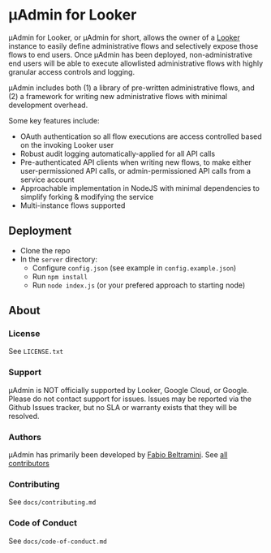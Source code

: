 # μAdmin for Looker

μAdmin for Looker, or μAdmin for short, allows the owner of a [Looker](https://looker.com/) instance to easily define administrative flows and selectively expose those flows to end users. Once μAdmin has been deployed, non-administrative end users will be able to execute allowlisted administrative flows with highly granular access controls and logging.

μAdmin includes both (1) a library of pre-written administrative flows, and (2) a framework for writing new administrative flows with minimal development overhead.

Some key features include:

- OAuth authentication so all flow executions are access controlled based on the invoking Looker user
- Robust audit logging automatically-applied for all API calls
- Pre-authenticated API clients when writing new flows, to make either user-permissioned API calls, or admin-permissioned API calls from a service account
- Approachable implementation in NodeJS with minimal dependencies to simplify forking & modifying the service
- Multi-instance flows supported

## Deployment

- Clone the repo
- In the `server` directory:
  - Configure `config.json` (see example in `config.example.json`)
  - Run `npm install`
  - Run `node index.js` (or your prefered approach to starting node)

## About

### License

See `LICENSE.txt`

### Support

μAdmin is NOT officially supported by Looker, Google Cloud, or Google. Please do not contact support for issues. Issues may be reported via the Github Issues tracker, but no SLA or warranty exists that they will be resolved.

### Authors

μAdmin has primarily been developed by [Fabio Beltramini](https://github.com/fabio-looker). See [all contributors](graphs/contributors)

### Contributing

See `docs/contributing.md`

### Code of Conduct

See `docs/code-of-conduct.md`